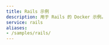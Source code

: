 ```yaml
---
title: Rails 示例
description: 用于 Rails 的 Docker 示例。
service: rails
aliases:
- /samples/rails/
---
```

